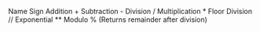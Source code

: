 Name                Sign
Addition            +
Subtraction         -
Division            /
Multiplication      *
Floor Division      //
Exponential         **
Modulo              % (Returns remainder after division)